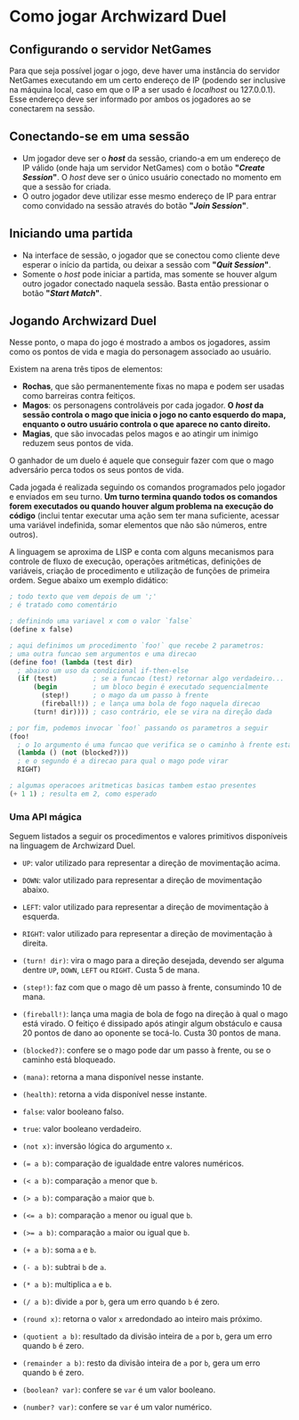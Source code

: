 # Como jogar Archwizard Duel

<!-- pandoc -f markdown -t latex INSTRUCOES.md -o INSTRUCOES.pdf -->
<!-- pdfunite Analise.pdf INSTRUCOES.pdf Requisitos.pdf -->


## Configurando o servidor NetGames

Para que seja possível jogar o jogo, deve haver uma instância do servidor NetGames executando em um certo endereço de IP (podendo ser inclusive na máquina local, caso em que o IP a ser usado é *localhost* ou 127.0.0.1).
Esse endereço deve ser informado por ambos os jogadores ao se conectarem na sessão.


## Conectando-se em uma sessão

- Um jogador deve ser o ***host*** da sessão, criando-a em um endereço de IP válido (onde haja um servidor NetGames) com o botão **"*Create Session*"**.
  O *host* deve ser o único usuário conectado no momento em que a sessão for criada.
- O outro jogador deve utilizar esse mesmo endereço de IP para entrar como convidado na sessão através do botão **"*Join Session*"**.


## Iniciando uma partida

- Na interface de sessão, o jogador que se conectou como cliente deve esperar o início da partida, ou deixar a sessão com **"*Quit Session*"**.
- Somente o *host* pode iniciar a partida, mas somente se houver algum outro jogador conectado naquela sessão.
  Basta então pressionar o botão **"*Start Match*"**.


## Jogando Archwizard Duel

Nesse ponto, o mapa do jogo é mostrado a ambos os jogadores, assim como os pontos de vida e magia do personagem associado ao usuário.

Existem na arena três tipos de elementos:

- **Rochas**, que são permanentemente fixas no mapa e podem ser usadas como barreiras contra feitiços.
- **Magos**: os personagens controláveis por cada jogador.
  **O *host* da sessão controla o mago que inicia o jogo no canto esquerdo do mapa, enquanto o outro usuário controla o que aparece no canto direito.**
- **Magias**, que são invocadas pelos magos e ao atingir um inimigo reduzem seus pontos de vida.

O ganhador de um duelo é aquele que conseguir fazer com que o mago adversário perca todos os seus pontos de vida.

Cada jogada é realizada seguindo os comandos programados pelo jogador e enviados em seu turno.
**Um turno termina quando todos os comandos forem executados ou quando houver algum problema na execução do código** (inclui tentar executar uma ação sem ter mana suficiente, acessar uma variável indefinida, somar elementos que não são números, entre outros).

A linguagem se aproxima de LISP e conta com alguns mecanismos para controle de fluxo de execução, operações aritméticas, definições de variáveis, criação de procedimento e utilização de funções de primeira ordem.
Segue abaixo um exemplo didático:

```scheme
; todo texto que vem depois de um ';'
; é tratado como comentário

; definindo uma variavel x com o valor `false`
(define x false)

; aqui definimos um procedimento `foo!` que recebe 2 parametros:
; uma outra funcao sem argumentos e uma direcao
(define foo! (lambda (test dir)
  ; abaixo um uso da condicional if-then-else
  (if (test)         ; se a funcao (test) retornar algo verdadeiro...
      (begin         ; um bloco begin é executado sequencialmente
        (step!)      ; o mago da um passo à frente
	    (fireball!)) ; e lança uma bola de fogo naquela direcao
      (turn! dir)))) ; caso contrário, ele se vira na direção dada

; por fim, podemos invocar `foo!` passando os parametros a seguir
(foo!
  ; o 1o argumento é uma funcao que verifica se o caminho à frente está livre
  (lambda () (not (blocked?)))
  ; e o segundo é a direcao para qual o mago pode virar
  RIGHT)

; algumas operacoes aritmeticas basicas tambem estao presentes
(+ 1 1) ; resulta em 2, como esperado
```


### Uma API mágica

Seguem listados a seguir os procedimentos e valores primitivos disponíveis na linguagem de Archwizard Duel.

- `UP`: valor utilizado para representar a direção de movimentação acima.
- `DOWN`: valor utilizado para representar a direção de movimentação abaixo.
- `LEFT`: valor utilizado para representar a direção de movimentação à esquerda.
- `RIGHT`: valor utilizado para representar a direção de movimentação à direita.
- `(turn! dir)`: vira o mago para a direção desejada, devendo ser alguma dentre `UP`, `DOWN`, `LEFT` ou `RIGHT`. Custa 5 de mana.
- `(step!)`: faz com que o mago dê um passo à frente, consumindo 10 de mana.
- `(fireball!)`: lança uma magia de bola de fogo na direção à qual o mago está virado. O feitiço é dissipado após atingir algum obstáculo e causa 20 pontos de dano ao oponente se tocá-lo. Custa 30 pontos de mana.
- `(blocked?)`: confere se o mago pode dar um passo à frente, ou se o caminho está bloqueado.
- `(mana)`: retorna a mana disponível nesse instante.
- `(health)`: retorna a vida disponível nesse instante.

- `false`: valor booleano falso.
- `true`: valor booleano verdadeiro.
- `(not x)`: inversão lógica do argumento `x`.
- `(= a b)`: comparação de igualdade entre valores numéricos.
- `(< a b)`: comparação `a` menor que `b`.
- `(> a b)`: comparação `a` maior que `b`.
- `(<= a b)`: comparação `a` menor ou igual que `b`.
- `(>= a b)`: comparação `a` maior ou igual que `b`.
- `(+ a b)`: soma `a` e `b`.
- `(- a b)`: subtrai `b` de `a`.
- `(* a b)`: multiplica `a` e `b`.
- `(/ a b)`: divide `a` por `b`, gera um erro quando `b` é zero.
- `(round x)`: retorna o valor `x` arredondado ao inteiro mais próximo.
- `(quotient a b)`: resultado da divisão inteira de `a` por `b`, gera um erro quando `b` é zero.
- `(remainder a b)`: resto da divisão inteira de `a` por `b`, gera um erro quando `b` é zero.
- `(boolean? var)`: confere se `var` é um valor booleano.
- `(number? var)`: confere se `var` é um valor numérico.
